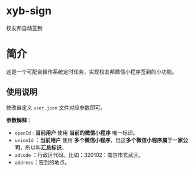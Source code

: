 # xyb-sign
校友邦自动签到
# 简介

这是一个可配合操作系统定时任务，实现校友邦微信小程序签到的小功能。

## 使用说明

修改自定义 `user.json` 文件对应参数即可。

**参数解释**：

+ `openId` : **当前用户** 使用 **当前的微信小程序** 唯一标识。
+ `unionId` ：**当前用户** 使用 **多个微信小程序**，但这**多个微信小程序属于一家公司**，所以叫**汇总标识**。
+ `adcode` ：行政区代码。比如：320102：南京市玄武区。
+ `address`：签到的地点。
